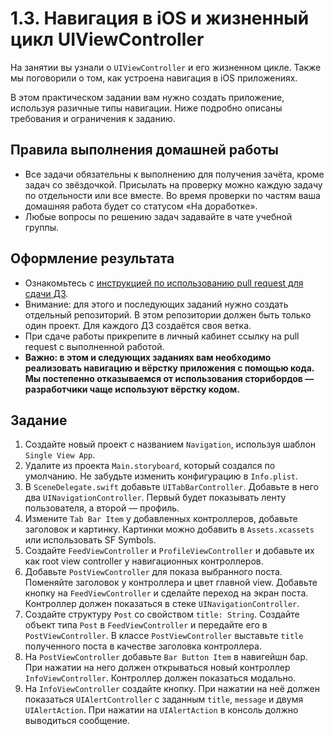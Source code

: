 # 1.3. Навигация в iOS и жизненный цикл UIViewController

На занятии вы узнали о `UIViewController` и его жизненном цикле. Также мы поговорили о том, как устроена навигация в iOS приложениях.

В этом практическом задании вам нужно создать приложение, используя разичные типы навигации. 
Ниже подробно описаны требования и ограничения к заданию.

## Правила выполнения домашней работы

* Все задачи обязательны к выполнению для получения зачёта, кроме задач со звёздочкой. Присылать на проверку можно каждую задачу по отдельности или все вместе. Во время проверки по частям ваша домашняя работа будет со статусом «На доработке».
* Любые вопросы по решению задач задавайте в чате учебной группы.

## Оформление результата

* Ознакомьтесь с [инструкцией по использованию pull request для сдачи ДЗ](https://github.com/netology-code/iosui-homeworks/blob/iosui-8/Pull%20requests'%20guideline.md).
* Внимание: для этого и последующих заданий нужно создать отдельный репозиторий. В этом репозитории должен быть только один проект. Для каждого ДЗ создаётся своя ветка. 
* При сдаче работы прикрепите в личный кабинет ссылку на pull request с выполненной работой.
* **Важно: в этом и следующих заданиях вам необходимо реализовать навигацию и вёрстку приложения с помощью кода. Мы постепенно отказываемся от использования сторибордов — разработчики чаще используют вёрстку кодом.**

## Задание

1. Создайте новый проект с названием `Navigation`, используя шаблон `Single View App`.
2. Удалите из проекта `Main.storyboard`, который создался по умолчанию. Не забудьте изменить конфигурацию в `Info.plist`.
3. В `SceneDelegate.swift` добавьте `UITabBarController`. Добавьте в него два `UINavigationController`. Первый будет показывать ленту пользователя, а второй — профиль.
4. Измените `Tab Bar Item` у добавленных контроллеров, добавьте заголовок и картинку. Картинки можно добавить в `Assets.xcassets` или использовать SF Symbols.
5. Создайте `FeedViewController` и `ProfileViewController` и добавьте их как root view controller у навигационных контроллеров.
6. Добавьте `PostViewController` для показа выбранного поста. Поменяйте заголовок у контроллера и цвет главной view. Добавьте кнопку на `FeedViewController` и сделайте переход на экран поста. Контроллер должен показаться в стеке `UINavigationController`.
7. Создайте структуру `Post` со свойством `title: String`. Создайте объект типа `Post` в `FeedViewController` и передайте его в `PostViewController`. В классе `PostViewController` выставьте `title` полученного поста в качестве заголовка контроллера.
8. На `PostViewController` добавьте `Bar Button Item` в навигейшн бар. При нажатии на него должен открываться новый контроллер `InfoViewController`. Контроллер должен показаться модально.
9. На `InfoViewController` создайте кнопку. При нажатии на неё должен показаться `UIAlertController` с заданным `title`, `message` и двумя `UIAlertAction`. При нажатии на `UIAlertAction` в консоль должно выводиться сообщение.
